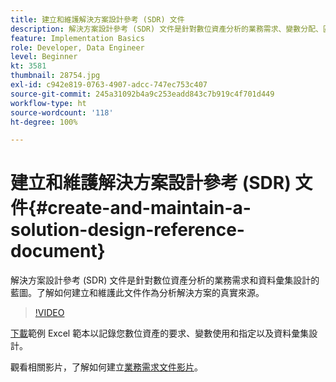 ```yaml
---
title: 建立和維護解決方案設計參考 (SDR) 文件
description: 解決方案設計參考 (SDR) 文件是針對數位資產分析的業務需求、變數分配、區段定義和資料彙集設計的藍圖。
feature: Implementation Basics
role: Developer, Data Engineer
level: Beginner
kt: 3581
thumbnail: 28754.jpg
exl-id: c942e819-0763-4907-adcc-747ec753c407
source-git-commit: 245a31092b4a9c253eadd843c7b919c4f701d449
workflow-type: ht
source-wordcount: '118'
ht-degree: 100%

---
```


# 建立和維護解決方案設計參考 (SDR) 文件{#create-and-maintain-a-solution-design-reference-document}

解決方案設計參考 (SDR) 文件是針對數位資產分析的業務需求和資料彙集設計的藍圖。了解如何建立和維護此文件作為分析解決方案的真實來源。

>[!VIDEO](https://video.tv.adobe.com/v/28754/?quality=12&learn=on)

[下載](assets/aa_en_BRD_SDR_template.xlsx)範例 Excel 範本以記錄您數位資產的要求、變數使用和指定以及資料彙集設計。

觀看相關影片，了解如何建立[業務需求文件影片](creating-a-business-requirements-document.md)。
